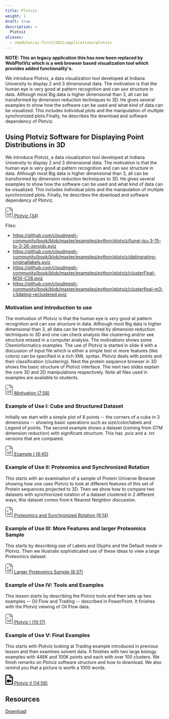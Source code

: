 ```yaml
---
title: Plotviz
weight: 1
draft: true
description: >
  Plotviz
aliases:
  - /modules/ai-first/2021/applications/plotviz
---
```



**NOTE: This an legacy application this has now been replaced by WebPlotViz
which is a web browser based visualization tool which provides added
functionality's.**

We introduce Plotviz, a data visualization tool developed at Indiana
University to display 2 and 3 dimensional data. The motivation is that
the human eye is very good at pattern recognition and can *see*
structure in data. Although most Big data is higher dimensional than 3,
all can be transformed by dimension reduction techniques to 3D. He gives
several examples to show how the software can be used and what kind of
data can be visualized. This includes individual plots and the
manipulation of multiple synchronized plots.Finally, he describes the
download and software dependency of Plotviz.

## Using Plotviz Software for Displaying Point Distributions in 3D

We introduce Plotviz, a data visualization tool developed at Indiana
University to display 2 and 3 dimensional data. The motivation is that
the human eye is very good at pattern recognition and can *see*
structure in data. Although most Big data is higher dimensional than 3,
all can be transformed by dimension reduction techniques to 3D. He gives
several examples to show how the software can be used and what kind of
data can be visualized. This includes individual plots and the
manipulation of multiple synchronized plots. Finally, he describes the
download and software dependency of Plotviz.

[![Presentation](images/presentation.png) Plotviz (34)](https://iu.app.box.com/s/jypomnrz755xgps5e6iw)

Files:

- <https://github.com/cloudmesh-community/book/blob/master/examples/python/plotviz/fungi-lsu-3-15-to-3-26-zeroidx.pviz>
- <https://github.com/cloudmesh-community/book/blob/master/examples/python/plotviz/datingrating-originallabels.pviz>
- <https://github.com/cloudmesh-community/book/blob/master/examples/python/plotviz/clusterFinal-M30-C28.pviz>
- <https://github.com/cloudmesh-community/book/blob/master/examples/python/plotviz/clusterfinal-m3-c3dating-reclustered.pviz>

### Motivation and Introduction to use

The motivation of Plotviz is that the human eye is very good at pattern
recognition and can *see* structure in data. Although most Big data is
higher dimensional than 3, all data can be transformed by dimension
reduction techniques to 3D and one can check analysis like clustering
and/or see structure missed in a computer analysis. The motivations
shows some Cheminformatics examples. The use of Plotviz is started in
slide 4 with a discussion of input file which is either a simple text or
more features (like colors) can be specified in a rich XML syntax.
Plotviz deals with points and their classification (clustering). Next
the protein sequence browser in 3D shows the basic structure of Plotviz
interface. The next two slides explain the core 3D and 2D manipulations
respectively. Note all files used in examples are available to students.

[![Presentation](images/presentation.png) Motivation (7:58)](<http://youtu.be/4aQlCmQ1jfY>)

### Example of Use I: Cube and Structured Dataset

Initially we start with a simple plot of 8 points -- the corners of a
cube in 3 dimensions -- showing basic operations such as
size/color/labels and Legend of points. The second example shows a
dataset (coming from GTM dimension reduction) with significant
structure. This has .pviz and a .txt versions that are compared.

[![Presentation](images/presentation.png) Example I (9:45)](http://youtu.be/nCTT5mI_j_Q)

### Example of Use II: Proteomics and Synchronized Rotation

This starts with an examination of a sample of Protein Universe Browser
showing how one uses Plotviz to look at different features of this set
of Protein sequences projected to 3D. Then we show how to compare two
datasets with synchronized rotation of a dataset clustered in 2
different ways; this dataset comes from k Nearest Neighbor discussion.

[![Presentation](images/presentation.png) Proteomics and Synchronized Rotation (9:14)](http://youtu.be/lDbIhnLrNkk)

### Example of Use III: More Features and larger Proteomics Sample

This starts by describing use of Labels and Glyphs and the Default mode
in Plotviz. Then we illustrate sophisticated use of these ideas to view
a large Proteomics dataset.

[![Presentation](images/presentation.png) Larger Proteomics Sample (8:37)](<http://youtu.be/KBkUW_QNSvs>)

### Example of Use IV: Tools and Examples

This lesson starts by describing the Plotviz tools and then sets up two
examples -- Oil Flow and Trading -- described in PowerPoint. It finishes
with the Plotviz viewing of Oil Flow data.

[![Presentation](images/presentation.png) Plotviz I (10:17)](<http://youtu.be/zp_709imR40>)

### Example of Use V: Final Examples

This starts with Plotviz looking at Trading example introduced in
previous lesson and then examines solvent data. It finishes with two
large biology examples with 446K and 100K points and each with over 100
clusters. We finish remarks on Plotviz software structure and how to
download. We also remind you that a picture is worth a 1000 words.

[![Video](images/video.png) Plotviz II (14:58)](http://youtu.be/FKoCfTJ_cDM)

## Resources

[Download](http://salsahpc.indiana.edu/pviz3/)
